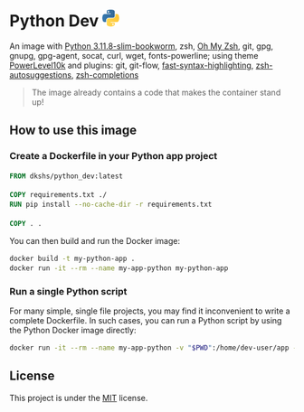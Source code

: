 # Python Dev <img src="https://raw.githubusercontent.com/docker-library/docs/01c12653951b2fe592c1f93a13b4e289ada0e3a1/python/logo.png" alt="Python Image" width="30px" />

An image with [Python 3.11.8-slim-bookworm](https://hub.docker.com/layers/library/python/3.11.8-slim-bookworm/images/sha256-93f65e226cd297cee60fbdc2241d2415a479cb68d0199da4345ec8d2627c9bbf?context=explore), zsh, [Oh My Zsh](https://ohmyz.sh/), git, gpg, gnupg, gpg-agent, socat, curl, wget, fonts-powerline; using theme [PowerLevel10k](https://github.com/romkatv/powerlevel10k) and plugins: git, git-flow, [fast-syntax-highlighting](https://github.com/zdharma-continuum/fast-syntax-highlighting), [zsh-autosuggestions](https://github.com/zsh-users/zsh-autosuggestions), [zsh-completions](https://github.com/zsh-users/zsh-completions)

> The image already contains a code that makes the container stand up!

## How to use this image

### Create a Dockerfile in your Python app project

```dockerfile
FROM dkshs/python_dev:latest

COPY requirements.txt ./
RUN pip install --no-cache-dir -r requirements.txt

COPY . .
```

You can then build and run the Docker image:

```bash
docker build -t my-python-app .
docker run -it --rm --name my-app-python my-python-app
```

### Run a single Python script

For many simple, single file projects, you may find it inconvenient to write a complete Dockerfile. In such cases, you can run a Python script by using the Python Docker image directly:

```bash
docker run -it --rm --name my-app-python -v "$PWD":/home/dev-user/app -w /home/dev-user/app dkshs/python_dev
```

## License

This project is under the [MIT](/LICENSE) license.
